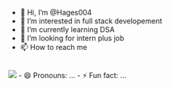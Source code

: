 - 👋 Hi, I’m @Hages004
- 👀 I’m interested in full stack developement
- 🌱 I’m currently learning DSA
- 💞️ I’m looking for intern plus job
- 📫 How to reach me
 <br>
<img src="https://img.shields.io/badge/Gmail-D14836?style=for-the-badge&logo=gmail&logoColor=white">
- 😄 Pronouns: ...
- ⚡ Fun fact: ...

<!---
Hages004/Hages004 is a ✨ special ✨ repository because its `README.md` (this file) appears on your GitHub profile.
You can click the Preview link to take a look at your changes.
--->
